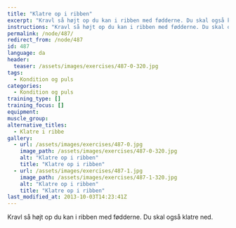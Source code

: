 ```yaml
---
title: "Klatre op i ribben"
excerpt: "Kravl så højt op du kan i ribben med fødderne. Du skal også klatre ned."
instructions: "Kravl så højt op du kan i ribben med fødderne. Du skal også klatre ned."
permalink: /node/487/
redirect_from: /node/487
id: 487
language: da
header:
  teaser: /assets/images/exercises/487-0-320.jpg
tags:
  - Kondition og puls
categories:
  - Kondition og puls
training_type: []
training_focus: []
equipment:
muscle_group:
alternative_titles:
  - Klatre i ribbe
gallery:
  - url: /assets/images/exercises/487-0.jpg
    image_path: /assets/images/exercises/487-0-320.jpg
    alt: "Klatre op i ribben"
    title: "Klatre op i ribben"
  - url: /assets/images/exercises/487-1.jpg
    image_path: /assets/images/exercises/487-1-320.jpg
    alt: "Klatre op i ribben"
    title: "Klatre op i ribben"
last_modified_at: 2013-10-03T14:23:41Z
---
```


Kravl så højt op du kan i ribben med fødderne. Du skal også klatre ned.
